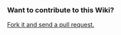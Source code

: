 ### Want to contribute to this Wiki?

[Fork it and send a pull request.](https://github.com/named-data-iot/ndn-lite-wiki)